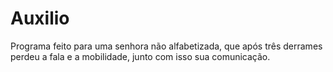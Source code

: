 # Auxilio
 Programa feito para uma senhora não alfabetizada, que após três derrames perdeu a fala e a mobilidade, junto com isso sua comunicação.
